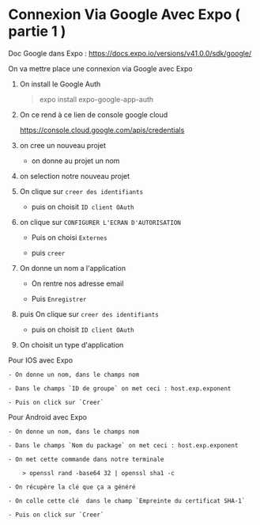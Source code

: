 # Connexion Via Google Avec Expo ( partie 1 )

Doc Google dans Expo : https://docs.expo.io/versions/v41.0.0/sdk/google/

On va mettre place une connexion via Google avec Expo

1) On install le Google Auth

    > expo install expo-google-app-auth

2) On ce rend à ce lien de console google cloud

    https://console.cloud.google.com/apis/credentials

3) on cree un nouveau projet

    - on donne au projet un nom

4) on selection notre nouveau projet

5) On clique sur `creer des identifiants`

    - puis on choisit `ID client OAuth`

6) on clique sur `CONFIGURER L'ECRAN D'AUTORISATION`

    - Puis on choisi `Externes`

    - puis `creer`

7) On donne un nom a l'application

    - On rentre nos adresse email

    - Puis `Enregistrer`

8) puis On clique sur `creer des identifiants`

    - puis on choisit `ID client OAuth`

9) On choisit un type d'application

Pour IOS avec Expo

    - On donne un nom, dans le champs nom

    - Dans le champs `ID de groupe` on met ceci : host.exp.exponent

    - Puis on click sur `Creer`


Pour Android avec Expo

    - On donne un nom, dans le champs nom

    - Dans le champs `Nom du package` on met ceci : host.exp.exponent

    - On met cette commande dans notre terminale

        > openssl rand -base64 32 | openssl sha1 -c

    - On récupère la clé que ça a généré 
    
    - On colle cette clé  dans le champ `Empreinte du certificat SHA-1`

    - Puis on click sur `Creer`
